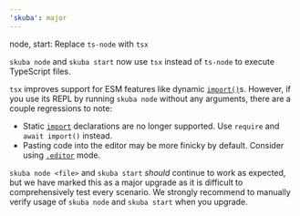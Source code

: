 ```yaml
---
'skuba': major
---
```


node, start: Replace `ts-node` with `tsx`

`skuba node` and `skuba start` now use `tsx` instead of `ts-node` to execute TypeScript files.

`tsx` improves support for ESM features like dynamic [`import()`](https://developer.mozilla.org/en-US/docs/Web/JavaScript/Reference/Operators/import)s. However, if you use its REPL by running `skuba node` without any arguments, there are a couple regressions to note:

- Static [`import`](https://developer.mozilla.org/en-US/docs/Web/JavaScript/Reference/Statements/import) declarations are no longer supported. Use `require` and `await import()` instead.
- Pasting code into the editor may be more finicky by default. Consider using [`.editor`](https://nodejs.org/en/learn/command-line/how-to-use-the-nodejs-repl#dot-commands) mode.

`skuba node <file>` and `skuba start` _should_ continue to work as expected, but we have marked this as a major upgrade as it is difficult to comprehensively test every scenario. We strongly recommend to manually verify usage of `skuba node` and `skuba start` when you upgrade.
